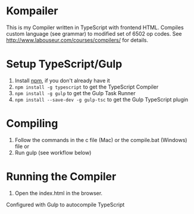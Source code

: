 Kompailer
=====================

This is my Compiler written in TypeScript with frontend HTML.
Compiles custom language (see grammar) to modified set of 6502 op codes.
See http://www.labouseur.com/courses/compilers/ for details.

Setup TypeScript/Gulp
=====================

1. Install [npm](https://www.npmjs.org/), if you don't already have it
1. `npm install -g typescript` to get the TypeScript Compiler
1. `npm install -g gulp` to get the Gulp Task Runner
1. `npm install --save-dev -g gulp-tsc` to get the Gulp TypeScript plugin

Compiling
=====================

1. Follow the commands in the c file (Mac) or the compile.bat (Windows) file
or
1. Run gulp (see workflow below)

Running the Compiler
=====================

1. Open the index.html in the browser.

Configured with Gulp to autocompile TypeScript
